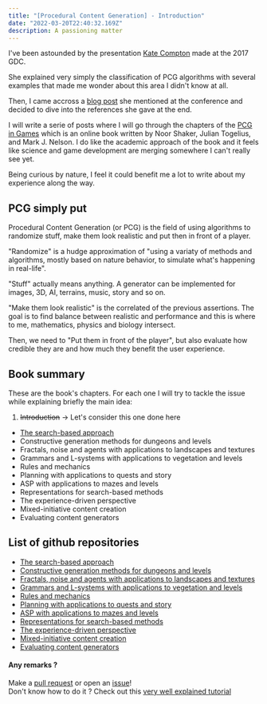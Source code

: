```yaml
---
title: "[Procedural Content Generation] - Introduction"
date: "2022-03-20T22:40:32.169Z"
description: A passioning matter
---
```


I've been astounded by the presentation [Kate Compton](https://www.google.com/url?sa=t&rct=j&q=&esrc=s&source=web&cd=&cad=rja&uact=8&ved=2ahUKEwiJrKHFsN_2AhXBzYUKHXFQAscQwqsBegQIBBAB&url=https%3A%2F%2Fwww.youtube.com%2Fwatch%3Fv%3DWumyfLEa6bU&usg=AOvVaw07wg2OV1K1dVOGEMYpZAFj) made at the 2017 GDC.

She explained very simply the classification of PCG algorithms with several examples that made me wonder about this area I didn't know at all.

Then, I came accross a [blog post](https://galaxykate0.tumblr.com/post/139774965871/so-you-want-to-build-a-generator) she mentioned at the conference and decided to dive into the references she gave at the end.

I will write a serie of posts where I will go through the chapters of the [PCG in Games](http://pcgbook.com/) which is an online book written by Noor Shaker, Julian Togelius, and Mark J. Nelson. I do like the academic approach of the book and it feels like science and game development are merging somewhere I can't really see yet.

Being curious by nature, I feel it could benefit me a lot to write about my experience along the way.

## PCG simply put

Procedural Content Generation (or PCG) is the field of using algorithms to randomize stuff, make them look realistic and put then in front of a player.

"Randomize" is a hudge approximation of "using a variaty of methods and algorithms, mostly based on nature behavior, to simulate what's happening in real-life".

"Stuff" actually means anything. A generator can be implemented for images, 3D, AI, terrains, music, story and so on.

"Make them look realistic" is the correlated of the previous assertions. The goal is to find balance between realistic and performance and this is where to me, mathematics, physics and biology intersect.

Then, we need to "Put them in front of the player", but also evaluate how credible they are and how much they benefit the user experience.

## Book summary

These are the book's chapters. For each one I will try to tackle the issue while explaining briefly the main idea:

1. ~~Introduction~~ -> Let's consider this one done here

- [The search-based approach](../pcg-searched-based)
- Constructive generation methods for dungeons and levels
- Fractals, noise and agents with applications to landscapes and textures
- Grammars and L-systems with applications to vegetation and levels
- Rules and mechanics
- Planning with applications to quests and story
- ASP with applications to mazes and levels
- Representations for search-based methods
- The experience-driven perspective
- Mixed-initiative content creation
- Evaluating content generators

## List of github repositories

- [The search-based approach](https://github.com/ackermannQ/DungeonGenerator)
- [Constructive generation methods for dungeons and levels]()
- [Fractals, noise and agents with applications to landscapes and textures]()
- [Grammars and L-systems with applications to vegetation and levels]()
- [Rules and mechanics]()
- [Planning with applications to quests and story]()
- [ASP with applications to mazes and levels]()
- [Representations for search-based methods]()
- [The experience-driven perspective]()
- [Mixed-initiative content creation]()
- [Evaluating content generators]()

#### Any remarks ?

Make a [pull request](https://github.com/ackermannQ/quentinackermann) or open an [issue](https://github.com/ackermannQ/quentinackermann/issues)!  
Don't know how to do it ? Check out this [very well explained tutorial](https://opensource.com/article/19/7/create-pull-request-github)
